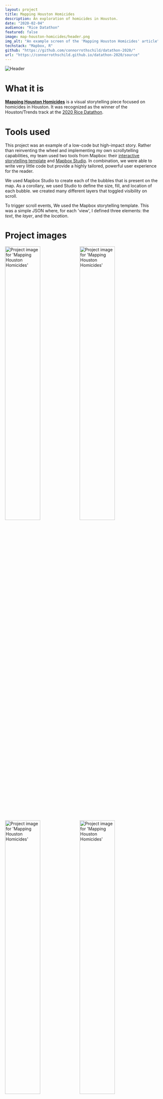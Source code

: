 ```yaml
---
layout: project
title: Mapping Houston Homicides
description: An exploration of homicides in Houston.
date: "2020-02-04"
audience: "Rice Datathon"
featured: false
image: map-houston-homicides/header.png
img_alt: "An example screen of the 'Mapping Houston Homicides' article"
techstack: "Mapbox, R"
github: "https://github.com/connorrothschild/datathon-2020/"
url: "https://connorrothschild.github.io/datathon-2020/source"
---
```


<script>
import Image from "$lib/global/Image.svelte"
</script>

<Image href="https://connorrothschild.github.io/datathon-2020/source/" src="/images/project/map-houston-homicides/header.png" alt="Header"></Image>

# What it is

[**Mapping Houston Homicides**](https://connorrothschild.github.io/datathon-2020/source/) is a visual storytelling piece focused on homicides in Houston. It was recognized as the winner of the Houston/Trends track at the [2020 Rice Datathon](http://news.rice.edu/2020/02/10/rice-students-sweep-second-datathon/).

# Tools used

This project was an example of a low-code but high-impact story. Rather than reinventing the wheel and implementing my own scrollytelling capabilities, my team used two tools from Mapbox: their [interactive storytelling template](https://www.mapbox.com/solutions/interactive-storytelling) and [Mapbox Studio](https://www.mapbox.com/mapbox-studio). In combination, we were able to write very little code but provide a highly tailored, powerful user experience for the reader.

We used Mapbox Studio to create each of the bubbles that is present on the map. As a corollary, we used Studio to define the size, fill, and location of each bubble. we created many different layers that toggled visibility on scroll.

To trigger scroll events, We used the Mapbox storytelling template. This was a simple JSON where, for each 'view', I defined three elements: the _text_, the _layer_, and the _location_.

# Project images

<Image style="box-shadow: none;" src="/images/project/map-houston-homicides/mac-1.png" alt="Project image for 'Mapping Houston Homicides'" width="48%"></Image>
<Image style="box-shadow: none;" src="/images/project/map-houston-homicides/mac-2.png" alt="Project image for 'Mapping Houston Homicides'" width="48%"></Image>

<Image style="box-shadow: none;" src="/images/project/map-houston-homicides/mac-3.png" alt="Project image for 'Mapping Houston Homicides'" width="48%"></Image>
<Image style="box-shadow: none;" src="/images/project/map-houston-homicides/mac-4.png" alt="Project image for 'Mapping Houston Homicides'" width="48%"></Image>

<Image style="box-shadow: none;" src="/images/project/map-houston-homicides/phone-1.png" alt="Project image for 'Mapping Houston Homicides'" width="32%"></Image>
<Image style="box-shadow: none;" src="/images/project/map-houston-homicides/phone-2.png" alt="Project image for 'Mapping Houston Homicides'" width="32%"></Image>
<Image style="box-shadow: none;" src="/images/project/map-houston-homicides/phone-3.png" alt="Project image for 'Mapping Houston Homicides'" width="32%"></Image>
